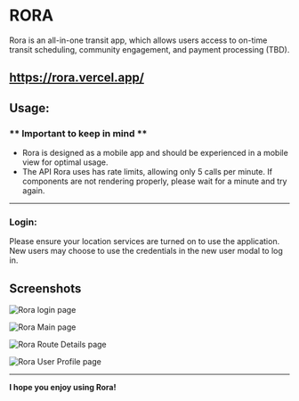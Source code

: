 # RORA

Rora is an all-in-one transit app, which allows users access to on-time transit scheduling, community engagement, and payment processing (TBD).

https://rora.vercel.app/
---

## Usage:

### ** Important to keep in mind **

 - Rora is designed as a mobile app and should be experienced in a mobile view for optimal usage.
 - The API Rora uses has rate limits, allowing only 5 calls per minute. If components are not rendering properly, please wait for a minute and try again.

---

### Login:

Please ensure your location services are turned on to use the application. New users may choose to use the credentials in the new user modal to log in.

## Screenshots
![Rora login page](https://github.com/SobczakL/rora/assets/36972429/d7c7e031-6fdf-4ead-834c-5a430baee9b1)

![Rora Main page](https://github.com/SobczakL/rora/assets/36972429/f7dc2669-c556-4cfa-9e82-00059d97a751)

![Rora Route Details page](https://github.com/SobczakL/rora/assets/36972429/6c048339-f4ab-489a-82d8-816a4b912a43)

![Rora User Profile page](https://github.com/SobczakL/rora/assets/36972429/8b6b8a45-0c0d-4e6f-adea-9f7acab1accc)


---

**I hope you enjoy using Rora!**
